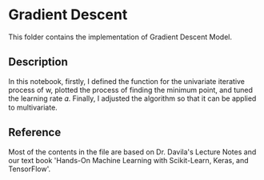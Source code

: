 # Gradient Descent
This folder contains the implementation of Gradient Descent Model.

## Description
In this notebook, firstly, I defined the function for the univariate iterative process of w, plotted the process of finding the minimum point, and tuned the learning rate 𝛼. Finally, I adjusted the algorithm so that it can be applied to multivariate.

## Reference
Most of the contents in the file are based on Dr. Davila's Lecture Notes and our text book 'Hands-On Machine Learning with Scikit-Learn, Keras, and TensorFlow'.